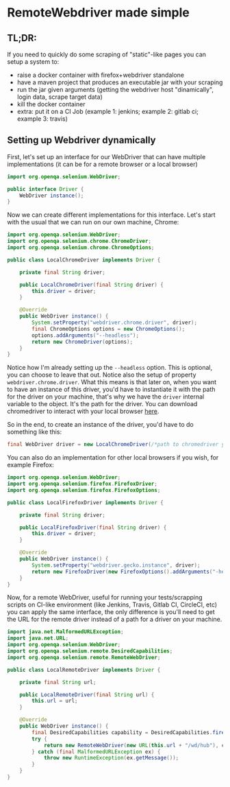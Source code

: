 # RemoteWebdriver made simple

## TL;DR:

If you need to quickly do some scraping of "static"-like pages you can setup a system to:
- raise a docker container with firefox+webdriver standalone
- have a maven project that produces an executable jar with your scraping
- run the jar given arguments (getting the webdriver host "dinamically", login data, scrape target data)
- kill the docker container
- extra: put it on a CI Job (example 1: jenkins; example 2: gitlab ci; example 3: travis)




## Setting up Webdriver dynamically

First, let's set up an interface for our WebDriver that can have multiple implementations (it can be for a remote browser or a local browser)
```java
import org.openqa.selenium.WebDriver;

public interface Driver {
    WebDriver instance();
}
```

Now we can create different implementations for this interface. Let's start with the usual that we can run on our own machine, Chrome:

```java
import org.openqa.selenium.WebDriver;
import org.openqa.selenium.chrome.ChromeDriver;
import org.openqa.selenium.chrome.ChromeOptions;

public class LocalChromeDriver implements Driver {

    private final String driver;

    public LocalChromeDriver(final String driver) {
        this.driver = driver;
    }

    @Override
    public WebDriver instance() {
        System.setProperty("webdriver.chrome.driver", driver);
        final ChromeOptions options = new ChromeOptions();
        options.addArguments("--headless");
        return new ChromeDriver(options);
    }
}
```

Notice how I'm already setting up the `--headless` option. This is optional, you can choose to leave that out.
Notice also the setup of property `webdriver.chrome.driver`. What this means is that later on, when you want to
have an instance of this driver, you'd have to instantiate it with the path for the driver on your machine, that's why
we have the `driver` internal variable to the object. It's the path for the driver. You can download chromedriver to
interact with your local browser [here](https://sites.google.com/a/chromium.org/chromedriver/downloads).

So in the end, to create an instance of the driver, you'd have to do something like this:

```java
final WebDriver driver = new LocalChromeDriver(/*path to chromedriver you downloaded*/).instance();
```

You can also do an implementation for other local browsers if you wish, for example Firefox:

```java
import org.openqa.selenium.WebDriver;
import org.openqa.selenium.firefox.FirefoxDriver;
import org.openqa.selenium.firefox.FirefoxOptions;

public class LocalFirefoxDriver implements Driver {

    private final String driver;

    public LocalFirefoxDriver(final String driver) {
        this.driver = driver;
    }

    @Override
    public WebDriver instance() {
        System.setProperty("webdriver.gecko.instance", driver);
        return new FirefoxDriver(new FirefoxOptions().addArguments("-headless"));
    }
}
```

Now, for a remote WebDriver, useful for running your tests/scrapping scripts on CI-like environment (like Jenkins, Travis, Gitlab CI, CircleCI, etc)
you can apply the same interface, the only difference is you'll need to get the URL for the remote driver instead of a path for a driver on your machine.

```java
import java.net.MalformedURLException;
import java.net.URL;
import org.openqa.selenium.WebDriver;
import org.openqa.selenium.remote.DesiredCapabilities;
import org.openqa.selenium.remote.RemoteWebDriver;

public class LocalRemoteDriver implements Driver {

    private final String url;

    public LocalRemoteDriver(final String url) {
        this.url = url;
    }

    @Override
    public WebDriver instance() {
        final DesiredCapabilities capability = DesiredCapabilities.firefox();
        try {
            return new RemoteWebDriver(new URL(this.url + "/wd/hub"), capability);
        } catch (final MalformedURLException ex) {
            throw new RuntimeException(ex.getMessage());
        }
    }
}
```

